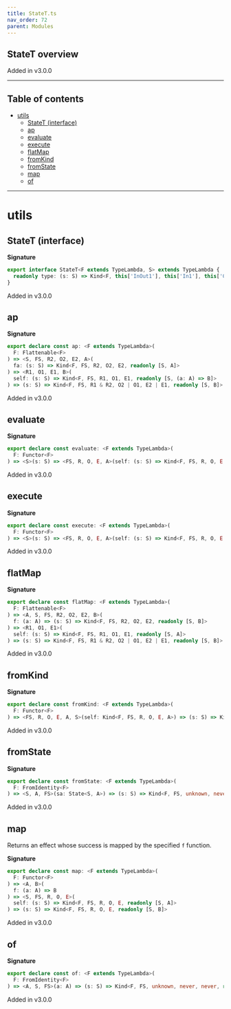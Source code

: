 ```yaml
---
title: StateT.ts
nav_order: 72
parent: Modules
---
```


## StateT overview

Added in v3.0.0

---

<h2 class="text-delta">Table of contents</h2>

- [utils](#utils)
  - [StateT (interface)](#statet-interface)
  - [ap](#ap)
  - [evaluate](#evaluate)
  - [execute](#execute)
  - [flatMap](#flatmap)
  - [fromKind](#fromkind)
  - [fromState](#fromstate)
  - [map](#map)
  - [of](#of)

---

# utils

## StateT (interface)

**Signature**

```ts
export interface StateT<F extends TypeLambda, S> extends TypeLambda {
  readonly type: (s: S) => Kind<F, this['InOut1'], this['In1'], this['Out3'], this['Out2'], readonly [S, this['Out1']]>
}
```

Added in v3.0.0

## ap

**Signature**

```ts
export declare const ap: <F extends TypeLambda>(
  F: Flattenable<F>
) => <S, FS, R2, O2, E2, A>(
  fa: (s: S) => Kind<F, FS, R2, O2, E2, readonly [S, A]>
) => <R1, O1, E1, B>(
  self: (s: S) => Kind<F, FS, R1, O1, E1, readonly [S, (a: A) => B]>
) => (s: S) => Kind<F, FS, R1 & R2, O2 | O1, E2 | E1, readonly [S, B]>
```

Added in v3.0.0

## evaluate

**Signature**

```ts
export declare const evaluate: <F extends TypeLambda>(
  F: Functor<F>
) => <S>(s: S) => <FS, R, O, E, A>(self: (s: S) => Kind<F, FS, R, O, E, readonly [S, A]>) => Kind<F, FS, R, O, E, A>
```

Added in v3.0.0

## execute

**Signature**

```ts
export declare const execute: <F extends TypeLambda>(
  F: Functor<F>
) => <S>(s: S) => <FS, R, O, E, A>(self: (s: S) => Kind<F, FS, R, O, E, readonly [S, A]>) => Kind<F, FS, R, O, E, S>
```

Added in v3.0.0

## flatMap

**Signature**

```ts
export declare const flatMap: <F extends TypeLambda>(
  F: Flattenable<F>
) => <A, S, FS, R2, O2, E2, B>(
  f: (a: A) => (s: S) => Kind<F, FS, R2, O2, E2, readonly [S, B]>
) => <R1, O1, E1>(
  self: (s: S) => Kind<F, FS, R1, O1, E1, readonly [S, A]>
) => (s: S) => Kind<F, FS, R1 & R2, O2 | O1, E2 | E1, readonly [S, B]>
```

Added in v3.0.0

## fromKind

**Signature**

```ts
export declare const fromKind: <F extends TypeLambda>(
  F: Functor<F>
) => <FS, R, O, E, A, S>(self: Kind<F, FS, R, O, E, A>) => (s: S) => Kind<F, FS, R, O, E, readonly [S, A]>
```

Added in v3.0.0

## fromState

**Signature**

```ts
export declare const fromState: <F extends TypeLambda>(
  F: FromIdentity<F>
) => <S, A, FS>(sa: State<S, A>) => (s: S) => Kind<F, FS, unknown, never, never, readonly [S, A]>
```

Added in v3.0.0

## map

Returns an effect whose success is mapped by the specified `f` function.

**Signature**

```ts
export declare const map: <F extends TypeLambda>(
  F: Functor<F>
) => <A, B>(
  f: (a: A) => B
) => <S, FS, R, O, E>(
  self: (s: S) => Kind<F, FS, R, O, E, readonly [S, A]>
) => (s: S) => Kind<F, FS, R, O, E, readonly [S, B]>
```

Added in v3.0.0

## of

**Signature**

```ts
export declare const of: <F extends TypeLambda>(
  F: FromIdentity<F>
) => <A, S, FS>(a: A) => (s: S) => Kind<F, FS, unknown, never, never, readonly [S, A]>
```

Added in v3.0.0
